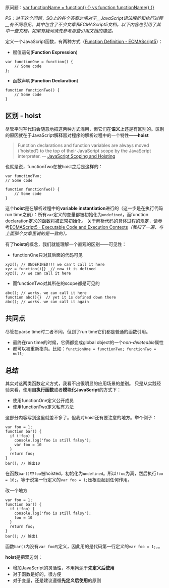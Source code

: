 原问题：[var functionName = function() {} vs function functionName() {}](http://stackoverflow.com/questions/336859/var-functionname-function-vs-function-functionname)

*PS：对于这个问题，SO上的各个答案之间对于__JavaScript语法解析和执行过程__有不同意见。其中包含了不少文章和ECMAScript5文档。以下内容也引用了其中一些文档，如果有疑问请先参考那些引用文档的描述。*

定义一个JavaScript函数，有两种方式（[Function Definition - ECMAScript5](http://es5.github.io/#x13)）：

- 赋值语句(**Function Expression**)
```
var functionOne = function() {
    // Some code
};
```
- 函数声明(**Function Declaration**)
```
function functionTwo() {
    // Some code
}
```

## 区别 - hoist

尽管平时写代码会随意地把这两种方式混用，但它们在**语义**上还是有区别的。区别的原因就在于JavaScript解释器对程序的解析过程中的一个特性——**hoist**
> Function declarations and function variables are always moved (‘hoisted’) to the top of their JavaScript scope by the JavaScript interpreter.
-- [JavaScript Scoping and Hoisting](http://www.adequatelygood.com/JavaScript-Scoping-and-Hoisting.html)

也就是说，functionTwo在被hoist之后是这样的：
```
var functinoTwo;
// Some code

function functionTwo() {
    // Some code
}
```
这个**hoist**是在解析过程中的**variable instantiation**进行的（这一步是在执行代码run time之前）：所有`var`定义的变量都被初始化为`undefined`，而function declaration定义的函数将被正常初始化。
关于解析代码的具体过程的规定，请参考[ECMAScript5 - Executable Code and Execution Contexts](http://es5.github.io/#x10)*（我扫了一遍，与上面那个文章里说的是一致的）。*

有了**hoist**的概念，我们就能理解一个直观的区别——可见性：
- functionOne只对其后面的代码可见
```
xyz(); // UNDEFINED!!! we can't call it here
xyz = function(){}  // now it is defined
xyz(); // we can call it here
```
- 而functionTwo对其所在的scope都是可见的
```
abc(); // works. we can call it here
function abc(){}  // yet it is defined down there
abc(); // works. we can call it again
```

## 共同点

尽管在parse time时二者不同，但到了run time它们都是普通的函数引用。
- 最终在run time的时候，它俩都变成global object的一个*non-deleteable*属性
- 都可以被重新指向。比如：`functionOne = functionTwo; functionTwo = null;`

## 总结

其实对这两类函数定义方式，我看不出很明显的应用场景的差别。
只是从实践经验来看，使用**自执行函数**或者**模块化JavaScript**的方式下：

- 使用functionOne定义公开成员
- 使用functionTwo定义私有方法

这部分内容写到这里就差不多了。但我对hoist还有要注意的地方。举个例子：
```
var foo = 1;
function bar() {
  if (!foo) {
    console.log('foo is still falsy');
    var foo = 10
  }
  return foo;
}
bar(); // 输出10
```
在函数`bar()`中`foo`被hoisted，初始化为`undefined`。所以`!foo`为真，然后执行`foo = 10;`。等于说第一行定义的`var foo = 1;`压根没起到任何作用。

改一个地方
```
var foo = 1;
function bar() {
  if (!foo) {
    console.log('foo is still falsy');
    foo = 10
  }
  return foo;
}
bar(); // 输出1
```
函数`bar()`内没有`var foo的`定义，因此用的是代码第一行定义的`var foo = 1;`，。

**hoist**是把双刃剑：

- 增加JavaScript的灵活性，不用拘泥于**先定义后使用**
- 对于函数是好的，很方便
- 对于变量，还是建议遵循**先定义后使用**的原则



